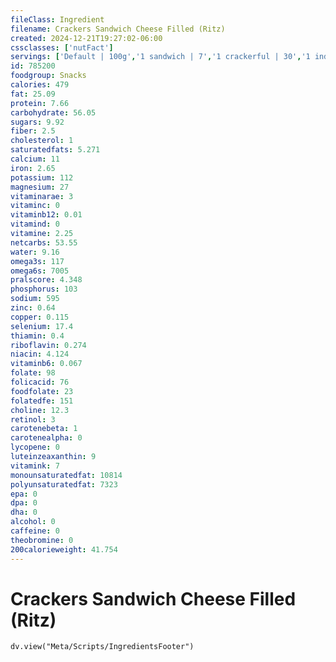 ```yaml
---
fileClass: Ingredient
filename: Crackers Sandwich Cheese Filled (Ritz)
created: 2024-12-21T19:27:02-06:00
cssclasses: ['nutFact']
servings: ['Default | 100g','1 sandwich | 7','1 crackerful | 30','1 individual package | 45','1 cup, nfs | 70']
id: 785200
foodgroup: Snacks
calories: 479
fat: 25.09
protein: 7.66
carbohydrate: 56.05
sugars: 9.92
fiber: 2.5
cholesterol: 1
saturatedfats: 5.271
calcium: 11
iron: 2.65
potassium: 112
magnesium: 27
vitaminarae: 3
vitaminc: 0
vitaminb12: 0.01
vitamind: 0
vitamine: 2.25
netcarbs: 53.55
water: 9.16
omega3s: 117
omega6s: 7005
pralscore: 4.348
phosphorus: 103
sodium: 595
zinc: 0.64
copper: 0.115
selenium: 17.4
thiamin: 0.4
riboflavin: 0.274
niacin: 4.124
vitaminb6: 0.067
folate: 98
folicacid: 76
foodfolate: 23
folatedfe: 151
choline: 12.3
retinol: 3
carotenebeta: 1
carotenealpha: 0
lycopene: 0
luteinzeaxanthin: 9
vitamink: 7
monounsaturatedfat: 10814
polyunsaturatedfat: 7323
epa: 0
dpa: 0
dha: 0
alcohol: 0
caffeine: 0
theobromine: 0
200calorieweight: 41.754
---
```


# Crackers Sandwich Cheese Filled (Ritz)

```dataviewjs
dv.view("Meta/Scripts/IngredientsFooter")
```